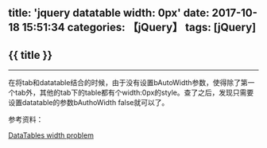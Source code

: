 title: 'jquery datatable width: 0px'
date: 2017-10-18 15:51:34
categories: 【jQuery】
tags: [jQuery]
---
## {{ title }} ##

---

在将tab和datatable结合的时候，由于没有设置bAutoWidth参数，使得除了第一个tab外，其他的tab下的table都有个width:0px的style。查了之后，发现只需要设置datatable的参数bAuthoWidth false就可以了。

参考资料：

[DataTables width problem](https://stackoverflow.com/questions/7023224/datatables-width-problem)
